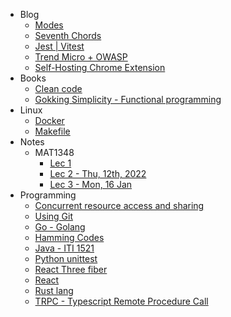 - Blog
	- [Modes](md/Blog/Modes.md)
	- [Seventh Chords](md/Blog/Sevenths.md)
	- [Jest | Vitest](md/Blog/Testing.md)
	- [Trend Micro + OWASP](md/Blog/Trend-micro.md)
	- [Self-Hosting Chrome Extension](md/Blog/chrome-extension-deployment.md)
- Books
	- [Clean code](md/Books/Clean-code.md)
	- [Gokking Simplicity - Functional programming](md/Books/Grokking-simplicity.md)
- Linux
	- [Docker](md/Linux/Docker.md)
	- [Makefile](md/Linux/Makefile.md)
- Notes
	- MAT1348
		- [Lec 1](md/Notes/MAT1348/lec1.md)
		- [Lec 2 - Thu, 12th, 2022](md/Notes/MAT1348/lec2.md)
		- [Lec 3 - Mon, 16 Jan](md/Notes/MAT1348/lec3.md)
- Programming
	- [Concurrent resource access and sharing](md/Programming/Concurent-resource-access.md)
	- [Using Git](md/Programming/Git.md)
	- [Go - Golang](md/Programming/Go.md)
	- [Hamming Codes](md/Programming/Hamming-codes.md)
	- [Java - ITI 1521](md/Programming/Java.md)
	- [Python unittest](md/Programming/Python-unittesting.md)
	- [React Three fiber](md/Programming/React-Three-Fiber.md)
	- [React](md/Programming/React.md)
	- [Rust lang](md/Programming/Rust.md)
	- [TRPC - Typescript Remote Procedure Call](md/Programming/TRPC.md)
